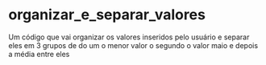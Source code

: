 # organizar_e_separar_valores
Um código que vai organizar os valores inseridos pelo usuário e separar eles em 3 grupos de do um o menor valor o segundo o valor maio e depois a média entre eles
